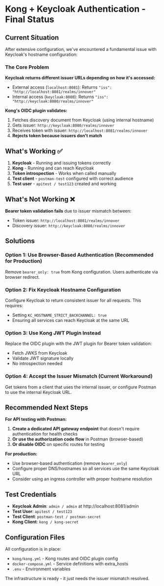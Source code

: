 # Kong + Keycloak Authentication - Final Status

## Current Situation

After extensive configuration, we've encountered a fundamental issue with Keycloak's hostname configuration:

### The Core Problem

**Keycloak returns different issuer URLs depending on how it's accessed:**
- External access (`localhost:8081`): Returns `"iss": "http://localhost:8081/realms/innover"`
- Internal access (`keycloak:8080`): Returns `"iss": "http://keycloak:8080/realms/innover"`

**Kong's OIDC plugin validates:**
1. Fetches discovery document from Keycloak (using internal hostname)
2. Gets issuer: `http://keycloak:8080/realms/innover`
3. Receives token with issuer: `http://localhost:8081/realms/innover`
4. **Rejects token because issuers don't match**

## What's Working ✅

1. **Keycloak** - Running and issuing tokens correctly
2. **Kong** - Running and can reach Keycloak
3. **Token introspection** - Works when called manually
4. **Test client** - `postman-test` configured with correct audience
5. **Test user** - `apitest / test123` created and working

## What's Not Working ❌

**Bearer token validation fails** due to issuer mismatch between:
- Token issuer: `http://localhost:8081/realms/innover`
- Discovery issuer: `http://keycloak:8080/realms/innover`

## Solutions

### Option 1: Use Browser-Based Authentication (Recommended for Production)
Remove `bearer_only: true` from Kong configuration. Users authenticate via browser redirect.

### Option 2: Fix Keycloak Hostname Configuration
Configure Keycloak to return consistent issuer for all requests. This requires:
- Setting `KC_HOSTNAME_STRICT_BACKCHANNEL: true`
- Ensuring all services can reach Keycloak at the same URL

### Option 3: Use Kong JWT Plugin Instead
Replace the OIDC plugin with the JWT plugin for Bearer token validation:
- Fetch JWKS from Keycloak
- Validate JWT signature locally
- No introspection needed

### Option 4: Accept the Issuer Mismatch (Current Workaround)
Get tokens from a client that uses the internal issuer, or configure Postman to use the internal Keycloak URL.

## Recommended Next Steps

**For API testing with Postman:**

1. **Create a dedicated API gateway endpoint** that doesn't require authentication for health checks
2. **Or use the authorization code flow** in Postman (browser-based)
3. **Or disable OIDC** on specific routes for testing

**For production:**
- Use browser-based authentication (remove `bearer_only`)
- Configure proper DNS/hostnames so all services use the same Keycloak URL
- Consider using an ingress controller with proper hostname resolution

## Test Credentials

- **Keycloak Admin**: `admin / admin` at http://localhost:8081/admin
- **Test User**: `apitest / test123`
- **Test Client**: `postman-test / postman-secret`
- **Kong Client**: `kong / kong-secret`

## Configuration Files

All configuration is in place:
- `kong/kong.yml` - Kong routes and OIDC plugin config
- `docker-compose.yml` - Service definitions with extra_hosts
- `.env` - Environment variables

The infrastructure is ready - it just needs the issuer mismatch resolved.

